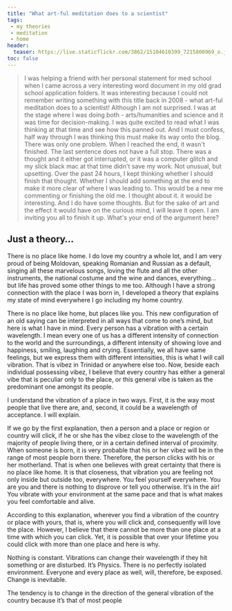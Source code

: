 ```yaml
---
title: "What art-ful meditation does to a scientist"
tags:
 - my theories
 - meditation
 - home
header:
  teaser: https://live.staticflickr.com/3862/15104610399_7215800969_o.jpg
toc: false
---  
```


> I was helping a friend with her personal statement for med school when I came across a very interesting word document in my old grad school application folders. It was interesting because I could not remember writing something with this title back in 2008 - what art-ful meditation does to a scientist! Although I am not surprised. I was at the stage where I was doing both - arts/humanities and science and it was time for decision-making. I was quite excited to read what I was thinking at that time and see how this panned out. And I must confess, half way through I was thinking this must make its way onto the blog. There was only one problem. When I reached the end, it wasn't finished. The last sentence does not have a full stop. There was a thought and it either got interrupted, or it was a computer glitch and my slick black mac at that time didn't save my work. Not unusual, but upsetting. Over the past 24 hours, I kept thinking whether I should finish that thought. Whether I should add something at the end to make it more clear of where I was leading to. This would be a new me commenting or finishing the old me. I thought about it. it would be interesting. And I do have some thoughts. But for the sake of art and the effect it would have on the curious mind, I will leave it open. I am inviting you all to finish it up. What's your end of the argument here?

## Just a theory…

There is no place like home. I do love my country a whole lot, and I am very proud of being Moldovan, speaking Romanian and Russian as a default, singing all these marvelous songs, loving the flute and all the other instruments, the national costume and the wine and dances, everything… but life has proved some other things to me too. Although I have a strong connection with the place I was born in, I developed a theory that explains my state of mind everywhere I go including my home country.

There is no place like home, but places like you. This new configuration of an old saying can be interpreted in all ways that come to one’s mind, but here is what I have in mind. Every person has a vibration with a certain wavelength. I mean every one of us has a different intensity of connection to the world and the surroundings, a different intensity of showing love and happiness, smiling, laughing and crying. Essentially, we all have same feelings, but we express them with different intensities, this is what I will call vibration. That is vibez in Trinidad or anywhere else too. Now, beside each individual possessing vibez, I believe that every country has either a general vibe that is peculiar only to the place, or this general vibe is taken as the predominant one amongst its people.

I understand the vibration of a place in two ways. First, it is the way most people that live there are, and, second, it could be a wavelength of acceptance. I will explain.

If we go by the first explanation, then a person and a place or region or country will click, if he or she has the vibez close to the wavelength of the majority of people living there, or in a certain defined interval of proximity. When someone is born, it is very probable that his or her vibez will be in the range of most people born there. Therefore, the person clicks with his or her motherland. That is when one believes with great certainty that there is no place like home. It is that closeness, that vibration you are feeling not only inside but outside too, everywhere. You feel yourself everywhere. You are you and there is nothing to disprove or tell you otherwise. It’s in the air! You vibrate with your environment at the same pace and that is what makes you feel comfortable and alive.

According to this explanation, wherever you find a vibration of the country or place with yours, that is, where you will click and, consequently will love the place. However, I believe that there cannot be more than one place at a time with which you can click. Yet, it is possible that over your lifetime you could click with more than one place and here is why.

Nothing is constant. Vibrations can change their wavelength if they hit something or are disturbed. It’s Physics. There is no perfectly isolated environment. Everyone and every place as well, will, therefore, be exposed. Change is inevitable.

The tendency is to change in the direction of the general vibration of the country because it’s that of most people